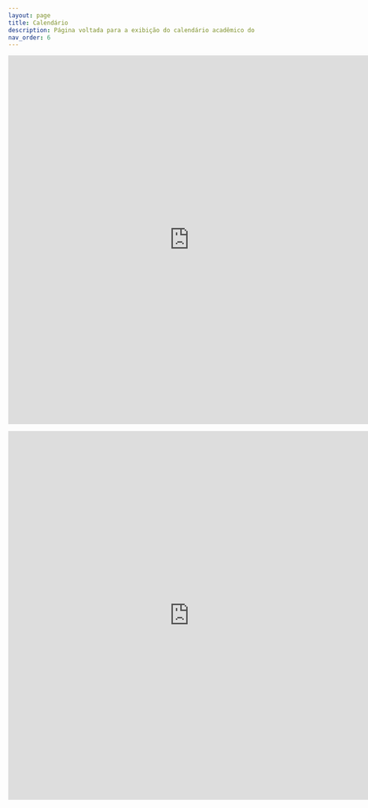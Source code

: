 ```yaml
---
layout: page
title: Calendário
description: Página voltada para a exibição do calendário acadêmico do câmpus.
nav_order: 6
---
```


<embed src="https://organizadorif.github.io/COMP4/assets/pdfs/calendario.pdf" style="width:735px; height:750px;" frameborder="0"></embed>

<iframe src="https://docs.google.com/gview?url=https://organizadorif.github.io/COMP4/assets/pdfs/calendario.pdf&embedded=true" style="width:735px; height:750px;" frameborder="0"></iframe>
